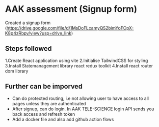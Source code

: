 # AAK assessment (Signup form)

Created a signup form (https://drive.google.com/file/d/1MsDoFLcamyQS2bimYoFOpX-K8p4zRbpv/view?usp=drive_link)

## Steps followed

1.Create React application using vite
2.Initialise TailwindCSS for styling
3.Install Statemanagement library react redux toolkit 
4.Install react router dom library

## Further can be imporved

* Can do protected routing, i.e not allowing user to have access to all pages unless they are authenticated
* After signup, can do login. In AAK TELE-SCIENCE login API sends you back access and refresh token
* Add a docker file and also add github action flows 
